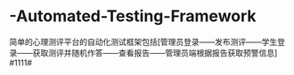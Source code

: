# -Automated-Testing-Framework
简单的心理测评平台的自动化测试框架包括[管理员登录——发布测评——学生登录——获取测评并随机作答——查看报告——管理员端根据报告获取预警信息]
#1111#
